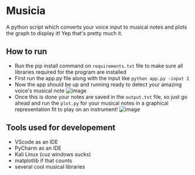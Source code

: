 # Musicia
A python script which converts your voice input to musical notes and plots the graph to display it!
Yep that's pretty much it.

## How to run
- Run the pip install command on `requirements.txt` file to make sure all libraries required for the program are installed
- First run the app.py file along with the input like `python app.py -input 2`
- Now the app should be up and running ready to detect your amazing voice's musical note ![image](https://user-images.githubusercontent.com/62639059/118400761-a1b51380-b680-11eb-93d8-5b1b00cfaf25.png)
- Once this is done your notes are saved in the `output.txt` file, so just go ahead and run the `plot.py` for your musical notes in a graphical representation fit to play on an instrument! ![image](https://user-images.githubusercontent.com/62639059/118400828-f6588e80-b680-11eb-9244-5180e75b5e53.png)

## Tools used for developement

- VScode as an IDE
- PyCharm as an IDE
- Kali Linux (cuz windows sucks)
- matplotlib if that counts
- several cool musical libraries
